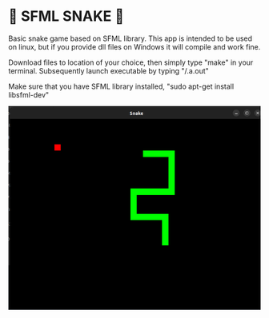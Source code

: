 # 🐍 SFML SNAKE 🐍

Basic snake game based on SFML library. This app is intended to be used on linux, but if you provide dll files on Windows it will compile and work fine. 

Download files to location of your choice, then simply type "make" in your terminal. Subsequently launch executable by typing "/.a.out"

Make sure that you have SFML library installed, "sudo apt-get install libsfml-dev"

![](gameplay.png)
